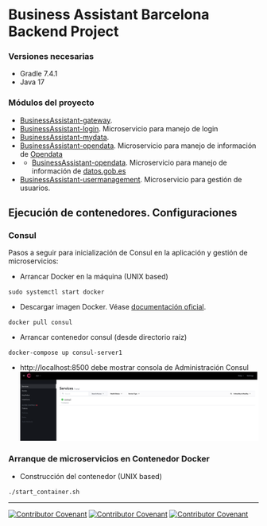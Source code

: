 
# Business Assistant Barcelona Backend Project


### Versiones necesarias

- Gradle 7.4.1
- Java 17

### Módulos del proyecto

- [BusinessAssistant-gateway](BusinessAssistant-gateway/README.md). 
- [BusinessAssistant-login](BusinessAssistant-login/README.md). Microservicio para manejo de login
- [BusinessAssistant-mydata](BusinessAssistant-mydata/README.md). 
- [BusinessAssistant-opendata](BusinessAssistant-opendata/README.md). Microservicio para manejo de información de [Opendata](https://opendata-ajuntament.barcelona.cat/es/api-cataleg)
- - [BusinessAssistant-opendata](BusinessAssistant-opendata/README.md). Microservicio para manejo de información de [datos.gob.es](https://datos.gob.es/es/catalogo)
- [BusinessAssistant-usermanagement](BusinessAssistant-usermanagement/README.md). Microservicio para gestión de usuarios.

## Ejecución de contenedores. Configuraciones 

### Consul

Pasos a seguir para inicialización de Consul en la aplicación y gestión de microservicios:

- Arrancar Docker en la máquina (UNIX based)

```
sudo systemctl start docker 
```
- Descargar imagen Docker. Véase [documentación oficial](https://hub.docker.com/_/consul).

```
docker pull consul
```

- Arrancar contenedor consul (desde directorio raíz)

```
docker-compose up consul-server1
```

- http://localhost:8500 debe mostrar consola de Administración Consul ![Administracion Consul](img/Consul.png)

### Arranque de microservicios en Contenedor Docker

- Construcción del contenedor (UNIX based)

```
./start_container.sh
```



<hr/>

[![Contributor Covenant](https://img.shields.io/badge/Contributor%20Covenant-v2.0%20adopted-ff69b4.svg)](code_of_conduct_EN.md) 
 [![Contributor Covenant](https://img.shields.io/badge/Contributor%20Covenant-v2.0%20adopted-ff69b4.svg)](code_of_conduct_ES.md) 
  [![Contributor Covenant](https://img.shields.io/badge/Contributor%20Covenant-v2.0%20adopted-ff69b4.svg)](code_of_conduct_CA.md) 
